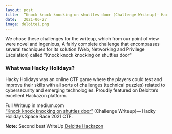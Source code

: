 ```yaml
---
layout: post
title:  “Knock knock knocking on shuttles door (Challenge Writeup)— Hacky Holidays Space Race 2021 CTF.”
date:   2021-06-27
image: deloite1.png
---
```


<p class="intro"><span class="dropcap">W</span>e chose these challenges for the writeup, which from our point of view were novel and ingenious, A fairly complete challenge that encompasses several techniques for its solution (Web, Networking and Privilege Escalation) called "Knock knock knocking on shuttles door"</p>

### What was Hacky Holidays?
Hacky Holidays was an online CTF game where the players could test and improve their skills with all sorts of challenges (technical puzzles) related to cybersecurity and emerging technologies. Proudly featured on Deloitte’s excellent Hackazon platform.

Full Writeup in medium.com  
[“Knock knock knocking on shuttles door”](https://medium.com/@leonuz/knock-knock-knocking-on-shuttles-door-challenge-writeup-hacky-holidays-space-race-2021-ctf-263bfbb5a306) (Challenge Writeup)— Hacky Holidays Space Race 2021 CTF.  

**Note:** Second best WriteUp [Deloitte Hackazon](https://hackyholidays.io/)

